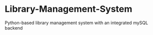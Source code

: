 # Library-Management-System
Python-based library management system with an integrated mySQL backend
